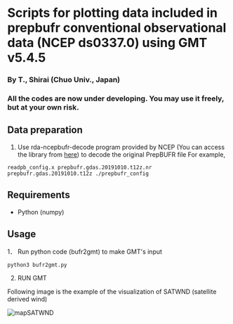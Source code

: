 # Scripts for plotting data included in prepbufr conventional observational data (NCEP ds0337.0) using GMT v5.4.5
### By T., Shirai (Chuo Univ., Japan)
### All the codes are now under developing. You may use it freely, but at your own risk.

## Data preparation
1. Use rda-ncepbufr-decode program provided by NCEP (You can access the library from [here](https://rda.ucar.edu/datasets/ds337.0/#!software)) to decode the original PrepBUFR file
For example, 
```
readpb_config.x prepbufr.gdas.20191010.t12z.nr prepbufr.gdas.20191010.t12z ./prepbufr_config
```

## Requirements
- Python (numpy)

## Usage
1． Run python code (bufr2gmt) to make GMT's input
```
python3 bufr2gmt.py
```
2. RUN GMT

Following image is the example of the visualization of SATWND (satellite derived wind)

![mapSATWND](https://user-images.githubusercontent.com/84554010/186373081-2dfb4f42-1207-437d-97c0-7e099702c326.jpg)

